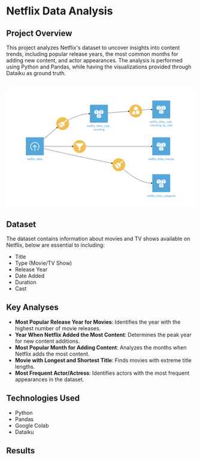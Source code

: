# Netflix Data Analysis

## Project Overview
This project analyzes Netflix's dataset to uncover insights into content trends, including popular release years, the most common months for adding new content, and actor appearances. The analysis is performed using Python and Pandas, while having the visualizations provided through Dataiku as ground truth.

<br/>
<img src='/sample/Workflow.png'>


## Dataset
The dataset contains information about movies and TV shows available on Netflix, below are essential to including:
- Title
- Type (Movie/TV Show)
- Release Year
- Date Added
- Duration
- Cast

## Key Analyses
- **Most Popular Release Year for Movies**: Identifies the year with the highest number of movie releases.
- **Year When Netflix Added the Most Content**: Determines the peak year for new content additions.
- **Most Popular Month for Adding Content**: Analyzes the months when Netflix adds the most content.
- **Movie with Longest and Shortest Title**: Finds movies with extreme title lengths.
- **Most Frequent Actor/Actress**: Identifies actors with the most frequent appearances in the dataset.

## Technologies Used
- Python
- Pandas
- Google Colab
- Dataiku

## Results
